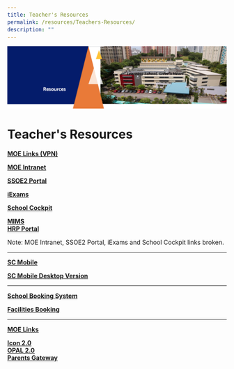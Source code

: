 ```yaml
---
title: Teacher's Resources
permalink: /resources/Teachers-Resources/
description: ""
---
```

![](/images/Resourcesheader.png)

Teacher's Resources
===================


<u><b>MOE Links (VPN)</b></u>

**[MOE Intranet](https://intranet.moe.gov.sg/)**

**[SSOE2 Portal](https://ssoe2.moe.edu.sg/)**

**[iExams](https://iexams.seab.gov.sg/login)**

**[School Cockpit](https://schoolcockpit.moe.gov.sg/)**

[<b>MIMS</b>](https://mims.moe.gov.sg/)  
[<b>HRP Portal</b>](https://www.hrp.gov.sg/hrp/#/)

Note: MOE Intranet, SSOE2 Portal, iExams and School Cockpit links broken. 

---

<u><b>SC Mobile</b></u>

[<b>SC Mobile Desktop Version</b>](https://scmobile.moe.edu.sg/)

---

<u><b>School Booking System</b></u>

[<b>Facilities Booking</b>](https://zhangdepri.edupage.org/)
 
---

<u><b>MOE Links</b></u>

[<b>Icon 2.0</b>](https://workspace.google.com/dashboard)  
[<b>OPAL 2.0</b>](https://idm.opal2.moe.edu.sg/)                                                                
[<b>Parents Gateway</b>](https://pg.moe.edu.sg/)
